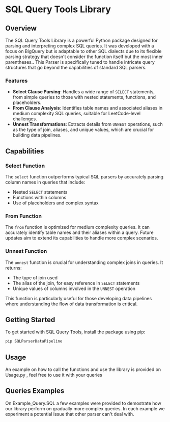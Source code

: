 # SQL Query Tools Library

## Overview
The SQL Query Tools Library is a powerful Python package designed for parsing and interpreting complex SQL queries. It was developed with a focus on BigQuery but is adaptable to other SQL dialects due to its flexible parsing strategy that doesn't consider the function itself but the most inner parentheses..
This Parser is specifically tuned to handle intricate query structures that go beyond the capabilities of standard SQL parsers.

### Features
- **Select Clause Parsing**: Handles a wide range of `SELECT` statements, from simple queries to those with nested statements, functions, and placeholders.
- **From Clause Analysis**: Identifies table names and associated aliases in medium complexity SQL queries, suitable for LeetCode-level challenges.
- **Unnest Transformations**: Extracts details from `UNNEST` operations, such as the type of join, aliases, and unique values, which are crucial for building data pipelines.

## Capabilities

### Select Function
The `select` function outperforms typical SQL parsers by accurately parsing column names in queries that include:
- Nested `SELECT` statements
- Functions within columns
- Use of placeholders and complex syntax

### From Function
The `from` function is optimized for medium complexity queries. It can accurately identify table names and their aliases within a query. Future updates aim to extend its capabilities to handle more complex scenarios.

### Unnest Function
The `unnest` function is crucial for understanding complex joins in queries. It returns:
- The type of join used
- The alias of the join, for easy reference in `SELECT` statements
- Unique values of columns involved in the `UNNEST` operation

This function is particularly useful for those developing data pipelines where understanding the flow of data transformation is critical.

## Getting Started

To get started with SQL Query Tools, install the package using pip:

```bash
pip SQLParserDataPipeline
```

## Usage

An example on how to call the functions and use the library is provided on Usage.py , feel free to use it with your queries

## Queries Examples

On Example_Query.SQL a few examples were provided to demostrate how our library perform on gradually more complex queries. In each example we experiment a potential issue that other parser can't deal with.

